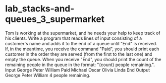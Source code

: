 # lab_stacks-and-queues_3_supermarket
Tom is working at the supermarket, and he needs your help to keep track of his clients. Write a program that reads lines of input consisting of a customer's name and adds it to the end of a queue until "End" is received. If, in the meantime, you receive the command "Paid", you should print each customer in the order they are served (from the first to the last one) and empty the queue. 
When you receive "End", you should print the count of the remaining people in the queue in the format: "{count} people remaining.".
Input
George
Peter
William
Paid
Michael
Oscar
Olivia
Linda
End
Output  
George
Peter
William
4 people remaining.
